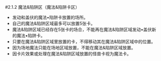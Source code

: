 #2.1.2        魔法&陷阱区（魔法&陷阱卡区）
* 发动和盖伏的魔法•陷阱卡放置的场所。
* 自己的魔法&陷阱区域最多可以放置5张卡。
* 魔法&陷阱区域已经存在5张卡的场合，不能再在魔法&陷阱区域发动•盖伏新的魔法•陷阱卡。
* 只要在魔法&陷阱区域里放置的卡，不得移动其在魔法&陷阱区域中的位置。
* 因为场地魔法只能在场地区域放置，不能在魔法&陷阱区域放置。
* 因卡片效果或处理在魔法&陷阱区域放置的怪兽卡视为魔法卡。

